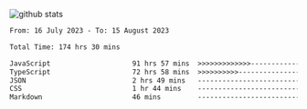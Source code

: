 
![github stats](https://github-readme-stats.vercel.app/api?username=realmahd1&show_icons=true&theme=codeSTACKr&hide_rank=true&count_private=true)

<!--START_SECTION:waka-->

```txt
From: 16 July 2023 - To: 15 August 2023

Total Time: 174 hrs 30 mins

JavaScript                    91 hrs 57 mins  >>>>>>>>>>>>>------------   52.69 %
TypeScript                    72 hrs 58 mins  >>>>>>>>>>---------------   41.81 %
JSON                          2 hrs 49 mins   -------------------------   01.62 %
CSS                           1 hr 44 mins    -------------------------   01.00 %
Markdown                      46 mins         -------------------------   00.45 %
```

<!--END_SECTION:waka-->
